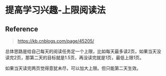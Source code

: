 # 提高学习兴趣-上限阅读法

## Reference

> https://kb.cnblogs.com/page/45205/

总体思路是给自己每天的阅读任务定一个上限，比如每天最多读2页，如果当天没读完2页，那第二天的目标就是1.5页，再没读完就是1页，最低上限1页。

如果当天读完两页觉得意犹未尽，可以加大上限。但只能第二天生效。